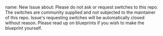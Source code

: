name: New Issue
about: Please do not ask or request switches to this repo. The switches are community supplied and not subjected to the maintainer of this repo. Issue's requesting switches will be automatically closed without reason. Please read up on blueprints if you wish to make the blueprint yourself.
